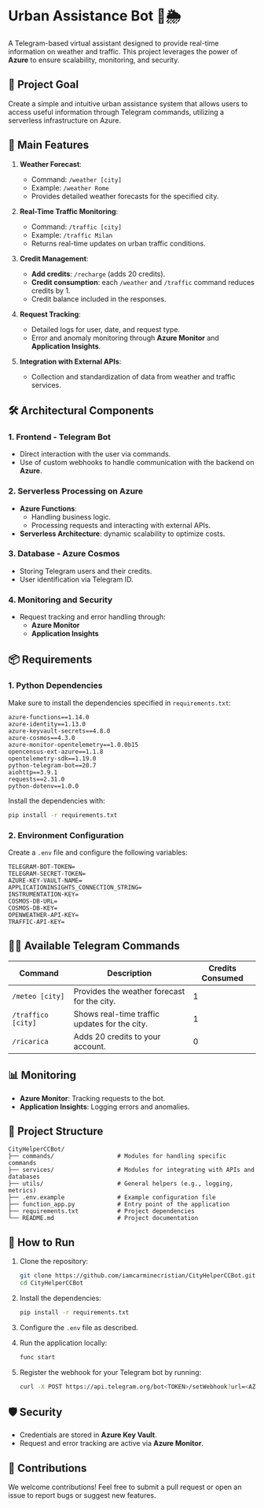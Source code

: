 # Urban Assistance Bot 🚦🌦️

A Telegram-based virtual assistant designed to provide real-time information on weather and traffic. This project leverages the power of **Azure** to ensure scalability, monitoring, and security.


## 🌟 **Project Goal**

Create a simple and intuitive urban assistance system that allows users to access useful information through Telegram commands, utilizing a serverless infrastructure on Azure.

## 🚀 **Main Features**

1. **Weather Forecast**:  
   - Command: `/weather [city]`  
   - Example: `/weather Rome`  
   - Provides detailed weather forecasts for the specified city.

2. **Real-Time Traffic Monitoring**:  
   - Command: `/traffic [city]`  
   - Example: `/traffic Milan`  
   - Returns real-time updates on urban traffic conditions.

3. **Credit Management**:  
   - **Add credits**: `/recharge` (adds 20 credits).  
   - **Credit consumption**: each `/weather` and `/traffic` command reduces credits by 1.  
   - Credit balance included in the responses.

4. **Request Tracking**:  
   - Detailed logs for user, date, and request type.  
   - Error and anomaly monitoring through **Azure Monitor** and **Application Insights**.

5. **Integration with External APIs**:  
   - Collection and standardization of data from weather and traffic services.

## 🛠️ **Architectural Components**

### **1. Frontend - Telegram Bot**
- Direct interaction with the user via commands.
- Use of custom webhooks to handle communication with the backend on **Azure**.

### **2. Serverless Processing on Azure**
- **Azure Functions**:
  - Handling business logic.
  - Processing requests and interacting with external APIs.
- **Serverless Architecture**: dynamic scalability to optimize costs.

### **3. Database - Azure Cosmos**
- Storing Telegram users and their credits.
- User identification via Telegram ID.

### **4. Monitoring and Security**
- Request tracking and error handling through:
  - **Azure Monitor**
  - **Application Insights**

## 📦 **Requirements**

### **1. Python Dependencies**
Make sure to install the dependencies specified in `requirements.txt`:

```plaintext
azure-functions==1.14.0
azure-identity==1.13.0
azure-keyvault-secrets==4.8.0
azure-cosmos==4.3.0
azure-monitor-opentelemetry==1.0.0b15
opencensus-ext-azure==1.1.8
opentelemetry-sdk==1.19.0
python-telegram-bot==20.7
aiohttp==3.9.1
requests==2.31.0
python-dotenv==1.0.0
```

Install the dependencies with:
```bash
pip install -r requirements.txt
```

### **2. Environment Configuration**
Create a `.env` file and configure the following variables:
```plaintext
TELEGRAM-BOT-TOKEN=
TELEGRAM-SECRET-TOKEN=
AZURE-KEY-VAULT-NAME=
APPLICATIONINSIGHTS_CONNECTION_STRING=
INSTRUMENTATION-KEY=
COSMOS-DB-URL=
COSMOS-DB-KEY=
OPENWEATHER-API-KEY=
TRAFFIC-API-KEY=
```

## 🧑‍💻 **Available Telegram Commands**

| Command           | Description                                      | Credits Consumed |
|-------------------|--------------------------------------------------|-------------------|
| `/meteo [city]`  | Provides the weather forecast for the city.     | 1                 |
| `/traffico [city]`  | Shows real-time traffic updates for the city.   | 1                 |
| `/ricarica`        | Adds 20 credits to your account.                | 0                 |

## 📊 **Monitoring**

- **Azure Monitor**: Tracking requests to the bot.
- **Application Insights**: Logging errors and anomalies.

## 📂 **Project Structure**

```plaintext
CityHelperCCBot/
├── commands/                  # Modules for handling specific commands
├── services/                  # Modules for integrating with APIs and databases
├── utils/                     # General helpers (e.g., logging, metrics)
├── .env.example               # Example configuration file
├── function_app.py            # Entry point of the application
├── requirements.txt           # Project dependencies
└── README.md                  # Project documentation
```

## 📖 **How to Run**

1. Clone the repository:
   ```bash
   git clone https://github.com/iamcarminecristian/CityHelperCCBot.git
   cd CityHelperCCBot
   ```

2. Install the dependencies:
   ```bash
   pip install -r requirements.txt
   ```

3. Configure the `.env` file as described.

4. Run the application locally:
   ```bash
   func start
   ```

5. Register the webhook for your Telegram bot by running:
   ```bash
   curl -X POST https://api.telegram.org/bot<TOKEN>/setWebhook?url=<AZURE_FUNCTION_URL>
   ```

## 🛡️ **Security**

- Credentials are stored in **Azure Key Vault**.
- Request and error tracking are active via **Azure Monitor**.

## 🤝 **Contributions**

We welcome contributions! Feel free to submit a pull request or open an issue to report bugs or suggest new features.
